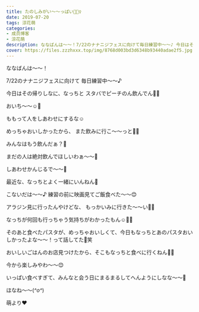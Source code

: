 ```yaml
---
title: たのしみがい〜〜っぱい🧚🏻‍♀️
date: 2019-07-20
tags: 涼花萌
categories: 
- 成员博客
- 涼花萌
description: ななばんは〜〜！7/22のナナニジフェスに向けて毎日練習中〜〜♪ 今日はその帰りしなに、なっちとスタバでピーチのん飲んでん🍑🍑おいち〜〜☺️🍑...
cover: https://files.zzzhxxx.top/img/8768d003bd3d6348b93440adae2f5.jpg 
---
```







ななばんは〜〜！





7/22のナナニジフェスに向けて
毎日練習中〜〜♪








今日はその帰りしなに、なっちと
スタバでピーチのん飲んでん🍑🍑








おいち〜〜☺️🍑






ももって人をしあわせにするな☺️




めっちゃおいしかったから、
また飲みに行こ〜〜っと🤤🍑






みんなはもう飲んだぁ？🍑


まだの人は絶対飲んでほしいわぁ〜〜🤤


しあわせかんじるで〜〜🥰










最近な、なっちとよく一緒にいんねん💓





こないだは〜〜♪
練習の前に映画見てご飯食べた〜〜😊 









アラジン見に行ったんやけどな、
もっかいみに行きた〜〜い🧞‍♂️



なっちが何回も行っちゃう気持ちがわかったもん☺️💓💓







そのあと食べたパスタが、めっちゃおいしくて、今日もなっちとあのパスタおいしかったよな〜〜！って話してた🍝笑











おいしいごはんのお店見つけたから、そこもなっちと食べに行くねん🤤💓







今から楽しみやわ〜〜😊











いっぱい食べすぎて、みんなと会う日にまるまるしてへんようにしなな〜〜🙈









ほなね〜〜(*^o^*)



萌より❤︎


